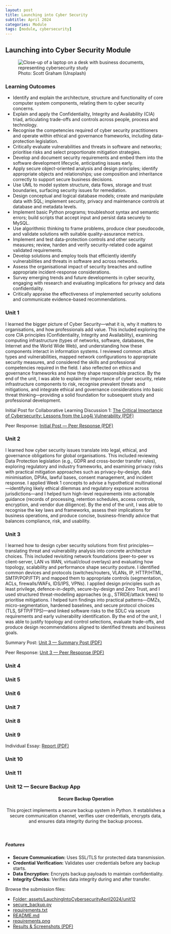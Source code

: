 ```yaml
---
layout: post
title: Launching into Cyber Security
subtitle: April 2024
categories: Module
tags: [module, cybersecurity]
---
```


## Launching into Cyber Security Module

<figure class="banner">
  <img
    src="{{ '/assets/images/banners/scott-graham-5fNmWej4tAA-unsplash.jpg' | relative_url }}"
    alt="Close-up of a laptop on a desk with business documents, representing cybersecurity study"
    loading="lazy"
    decoding="async">
  <figcaption>Photo: Scott Graham (Unsplash)</figcaption>
</figure>

### Learning Outcomes

<ul>
  <li>Identify and explain the architecture, structure and functionality of core computer system components, relating them to cyber security concerns.</li>
  <li>Explain and apply the Confidentiality, Integrity and Availability (CIA) triad, articulating trade-offs and controls across people, process and technology.</li>
  <li>Recognise the competencies required of cyber security practitioners and operate within ethical and governance frameworks, including data-protection legislation.</li>
  <li>Critically evaluate vulnerabilities and threats in software and networks; prioritise risks and select proportionate mitigation strategies.</li>
  <li>Develop and document security requirements and embed them into the software development lifecycle, anticipating issues early.</li>
  <li>Apply secure object-oriented analysis and design principles; identify appropriate objects and relationships; use composition and inheritance correctly to support secure business decisions.</li>
  <li>Use UML to model system structure, data flows, storage and trust boundaries, surfacing security issues for remediation.</li>
  <li>Design conceptual and logical database models; create and manipulate data with SQL; implement security, privacy and maintenance controls at database and metadata levels.</li>
  <li>Implement basic Python programs; troubleshoot syntax and semantic errors; build scripts that accept input and persist data securely to MySQL.</li>
  <li>Use algorithmic thinking to frame problems, produce clear pseudocode, and validate solutions with suitable quality-assurance metrics.</li>
  <li>Implement and test data-protection controls and other security measures; review, harden and verify security-related code against validated requirements.</li>
  <li>Develop solutions and employ tools that efficiently identify vulnerabilities and threats in software and across networks.</li>
  <li>Assess the organisational impact of security breaches and outline appropriate incident-response considerations.</li>
  <li>Survey emerging trends and future developments in cyber security, engaging with research and evaluating implications for privacy and data confidentiality.</li>
  <li>Critically appraise the effectiveness of implemented security solutions and communicate evidence-based recommendations.</li>
</ul>

### Unit 1

<p>I learned the bigger picture of Cyber Security—what it is, why it matters to organisations, and how professionals add value. This included exploring the core CIA principles (Confidentiality, Integrity and Availability), examining computing infrastructure (types of networks, software, databases, the Internet and the World Wide Web), and understanding how these components interact in information systems. I reviewed common attack types and vulnerabilities, mapped network configurations to appropriate security measures, and considered the skills and professional competencies required in the field. I also reflected on ethics and governance frameworks and how they shape responsible practice. By the end of the unit, I was able to explain the importance of cyber security, relate infrastructure components to risk, recognise prevalent threats and mitigations, and integrate ethical and governance considerations into basic threat thinking—providing a solid foundation for subsequent study and professional development.</p>

<p>
  Initial Post for Collaborative Learning Discussion 1:
  <a href="https://github.com/diogoneno/diogoneno.github.io/blob/TutorResearch/assets/LauchingIntoCybersecurityApril2024/Initial%20Post.pdf"
     target="_blank" rel="noopener">
    The Critical Importance of Cybersecurity: Lessons from the Log4j Vulnerability (PDF)
  </a>
</p>
<p>
  Peer Response:
  <a href="https://github.com/diogoneno/diogoneno.github.io/blob/TutorResearch/assets/LauchingIntoCybersecurityApril2024/Initial%20Post%20-%20Peer%20Response.pdf"
     target="_blank" rel="noopener">
    Initial Post — Peer Response (PDF)
  </a>
</p>

### Unit 2

<p>I learned how cyber security issues translate into legal, ethical, and governance obligations for global organisations. This included reviewing Data Protection legislation (e.g., GDPR and cross-border transfer rules), exploring regulatory and industry frameworks, and examining privacy risks with practical mitigation approaches such as privacy-by-design, data minimisation, DPIAs, lawful bases, consent management, and incident response. I applied Week 1 concepts to advise a hypothetical multinational—identifying likely ethical dilemmas and regulatory exposure across jurisdictions—and I helped turn high-level requirements into actionable guidance (records of processing, retention schedules, access controls, encryption, and vendor due diligence). By the end of the unit, I was able to recognise the key laws and frameworks, assess their implications for business operations, and produce concise, business-friendly advice that balances compliance, risk, and usability.</p>

### Unit 3

<p>I learned how to design cyber security solutions from first principles—translating threat and vulnerability analysis into concrete architecture choices. This included revisiting network foundations (peer-to-peer vs client-server, LAN vs WAN, virtual/cloud overlays) and evaluating how topology, scalability and performance shape security posture. I identified common devices and protocols (switches/routers, VLANs, IP, HTTP/HTML, SMTP/POP/FTP) and mapped them to appropriate controls (segmentation, ACLs, firewalls/WAFs, IDS/IPS, VPNs). I applied design principles such as least privilege, defence-in-depth, secure-by-design and Zero Trust, and I used structured threat-modelling approaches (e.g., STRIDE/attack trees) to prioritise mitigations. I helped turn findings into practical patterns—DMZs, micro-segmentation, hardened baselines, and secure protocol choices (TLS, SFTP/FTPS)—and linked software risks to the SDLC via secure requirements and early vulnerability identification. By the end of the unit, I was able to justify topology and control selections, evaluate trade-offs, and produce design recommendations aligned to identified threats and business goals.</p>

<p>
  Summary Post:
  <a href="https://github.com/diogoneno/diogoneno.github.io/blob/TutorResearch/assets/LauchingIntoCybersecurityApril2024/Summary%20Post.pdf"
     target="_blank" rel="noopener">
    Unit 3 — Summary Post (PDF)
  </a>
</p>
<p>
  Peer Response:
  <a href="https://github.com/diogoneno/diogoneno.github.io/blob/TutorResearch/assets/LauchingIntoCybersecurityApril2024/Summary%20Post%20-%20Peer%20response.pdf"
     target="_blank" rel="noopener">
    Unit 3 — Peer Response (PDF)
  </a>
</p>

### Unit 4

### Unit 5

### Unit 6

### Unit 7

### Unit 8

### Unit 9

<p>
  Individual Essay:
  <a href="https://github.com/diogoneno/diogoneno.github.io/blob/TutorResearch/assets/LauchingIntoCybersecurityApril2024/Summary%20Post.pdf"
     target="_blank" rel="noopener">
     Report (PDF)
  </a>
</p>

### Unit 10

### Unit 11

<section id="unit12" class="unit">
  <h3>Unit 12 — Secure Backup App</h3>

  <header aria-labelledby="secure-backup-title">
    <h4 id="secure-backup-title">Secure Backup Operation</h4>
    <p class="lead">
      This project implements a secure backup system in Python. It establishes a secure
      communication channel, verifies user credentials, encrypts data, and ensures data
      integrity during the backup process.
    </p>
  </header>

  <h5>Features</h5>
  <ul>
    <li><strong>Secure Communication:</strong> Uses SSL/TLS for protected data transmission.</li>
    <li><strong>Credential Verification:</strong> Validates user credentials before any backup starts.</li>
    <li><strong>Data Encryption:</strong> Encrypts backup payloads to maintain confidentiality.</li>
    <li><strong>Integrity Checks:</strong> Verifies data integrity during and after transfer.</li>
  </ul>

  <p>Browse the submission files:</p>
  <ul>
    <li>
      <a href="https://github.com/diogoneno/diogoneno.github.io/tree/main/assets/LauchingIntoCybersecurityApril2024/unit12"
         target="_blank" rel="noopener">
        Folder: assets/LauchingIntoCybersecurityApril2024/unit12
      </a>
    </li>
    <li>
      <a href="https://github.com/diogoneno/diogoneno.github.io/blob/main/assets/LauchingIntoCybersecurityApril2024/unit12/secure_backup.py"
         target="_blank" rel="noopener">secure_backup.py</a>
    </li>
    <li>
      <a href="https://github.com/diogoneno/diogoneno.github.io/blob/main/assets/LauchingIntoCybersecurityApril2024/unit12/requirements.txt"
         target="_blank" rel="noopener">requirements.txt</a>
    </li>
    <li>
      <a href="https://github.com/diogoneno/diogoneno.github.io/blob/main/assets/LauchingIntoCybersecurityApril2024/unit12/README.md"
         target="_blank" rel="noopener">README.md</a>
    </li>
    <li>
      <a href="https://github.com/diogoneno/diogoneno.github.io/blob/main/assets/LauchingIntoCybersecurityApril2024/unit12/TestData/requirements.png"
         target="_blank" rel="noopener">requirements.png</a>
    </li>
    <li>
      <a href="https://github.com/diogoneno/diogoneno.github.io/blob/main/assets/LauchingIntoCybersecurityApril2024/unit12/TestData/ResultsScreenshots.pdf"
         target="_blank" rel="noopener">Results &amp; Screenshots (PDF)</a>
    </li>
  </ul>
</section>
